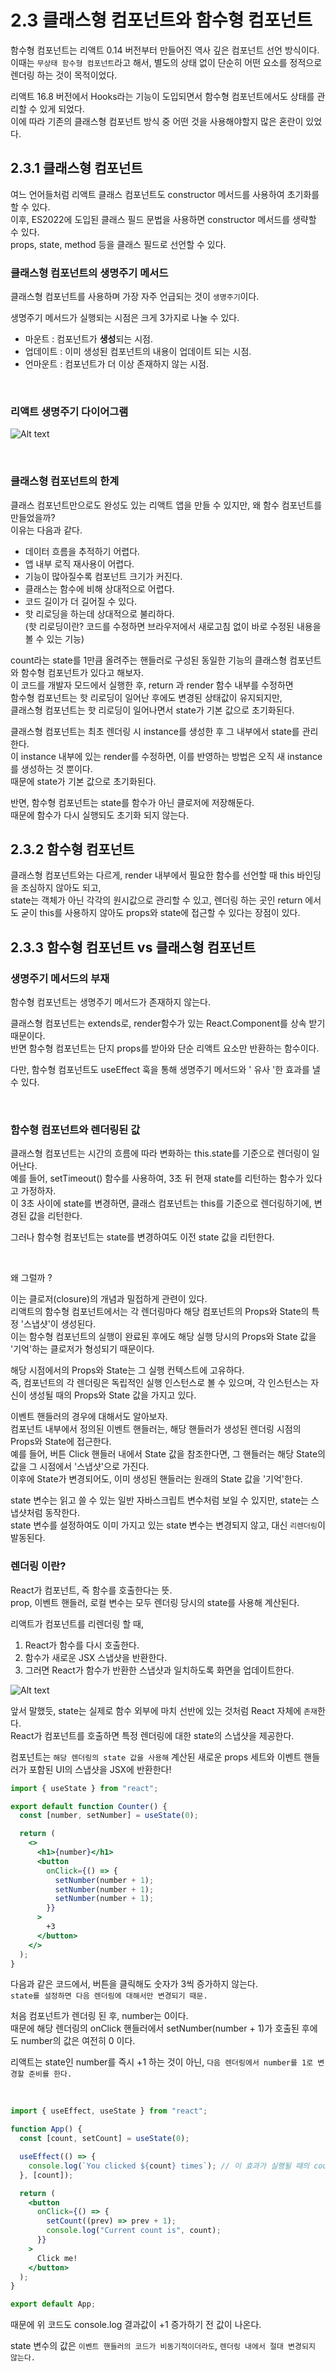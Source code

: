 # 2.3 클래스형 컴포넌트와 함수형 컴포넌트

함수형 컴포넌트는 리액트 0.14 버전부터 만들어진 역사 깊은 컴포넌트 선언 방식이다. <br>
이때는 `무상태 함수형 컴포넌트`라고 해서, 별도의 상태 없이 단순히 어떤 요소를 정적으로 렌더링 하는 것이 목적이었다.<br>

리액트 16.8 버전에서 Hooks라는 기능이 도입되면서 함수형 컴포넌트에서도 상태를 관리할 수 있게 되었다.<br>
이에 따라 기존의 클래스형 컴포넌트 방식 중 어떤 것을 사용해야할지 많은 혼란이 있었다.

## 2.3.1 클래스형 컴포넌트

여느 언어들처럼 리액트 클래스 컴포넌트도 constructor 메서드를 사용하여 초기화를 할 수 있다.<br>
이후, ES2022에 도입된 클래스 필드 문법을 사용하면 constructor 메서드를 생략할 수 있다.<br>
props, state, method 등을 클래스 필드로 선언할 수 있다.<br>

### 클래스형 컴포넌트의 생명주기 메서드

클래스형 컴포넌트를 사용하며 가장 자주 언급되는 것이 `생명주기`이다.

생명주기 메서드가 실행되는 시점은 크게 3가지로 나눌 수 있다.

- 마운트 : 컴포넌트가 **생성**되는 시점.
- 업데이트 : 이미 생성된 컴포넌트의 내용이 업데이트 되는 시점.
- 언마운트 : 컴포넌트가 더 이상 존재하지 않는 시점.

<br>

### 리액트 생명주기 다이어그램

![Alt text](image.png)

<br>

### 클래스형 컴포넌트의 한계

클래스 컴포넌트만으로도 완성도 있는 리액트 앱을 만들 수 있지만, 왜 함수 컴포넌트를 만들었을까? <br>
이유는 다음과 같다.

- 데이터 흐름을 추적하기 어렵다.
- 앱 내부 로직 재사용이 어렵다.
- 기능이 많아질수록 컴포넌트 크기가 커진다.
- 클래스는 함수에 비해 상대적으로 어렵다.
- 코드 길이가 더 길어질 수 있다.
- 핫 리로딩을 하는데 상대적으로 불리하다. <br>
  (핫 리로딩이란? 코드를 수정하면 브라우저에서 새로고침 없이 바로 수정된 내용을 볼 수 있는 기능)

count라는 state를 1만큼 올려주는 핸들러로 구성된 동일한 기능의 클래스형 컴포넌트와 함수형 컴포넌트가 있다고 해보자. <br>
이 코드를 개발자 모드에서 실행한 후, return 과 render 함수 내부를 수정하면<br>
함수형 컴포넌트는 핫 리로딩이 일어난 후에도 변경된 상태값이 유지되지만, <br>
클래스형 컴포넌트는 핫 리로딩이 일어나면서 state가 기본 값으로 초기화된다.

클래스형 컴포넌트는 최초 렌더링 시 instance를 생성한 후 그 내부에서 state를 관리한다.<br>
이 instance 내부에 있는 render를 수정하면, 이를 반영하는 방법은 오직 새 instance를 생성하는 것 뿐이다.<br>
때문에 state가 기본 값으로 초기화된다. <br>

반면, 함수형 컴포넌트는 state를 함수가 아닌 클로저에 저장해둔다.<br>
때문에 함수가 다시 실행되도 초기화 되지 않는다.

## 2.3.2 함수형 컴포넌트

클래스형 컴포넌트와는 다르게, render 내부에서 필요한 함수를 선언할 때 this 바인딩을 조심하지 않아도 되고, <br>
state는 객체가 아닌 각각의 원시값으로 관리할 수 있고, 렌더링 하는 곳인 return 에서도 굳이 this를 사용하지 않아도 props와 state에 접근할 수 있다는 장점이 있다.

## 2.3.3 함수형 컴포넌트 vs 클래스형 컴포넌트

### 생명주기 메서드의 부재

함수형 컴포넌트는 생명주기 메서드가 존재하지 않는다.

클래스형 컴포넌트는 extends로, render함수가 있는 React.Component를 상속 받기 때문이다. <br>
반면 함수형 컴포넌트는 단지 props를 받아와 단순 리액트 요소만 반환하는 함수이다.

다만, 함수형 컴포넌트도 useEffect 훅을 통해 생명주기 메서드와 ' 유사 '한 효과를 낼 수 있다.

<br>

### 함수형 컴포넌트와 렌더링된 값

클래스형 컴포넌트는 시간의 흐름에 따라 변화하는 this.state를 기준으로 렌더링이 일어난다.<br>
예를 들어, setTimeout() 함수를 사용하여, 3초 뒤 현재 state를 리턴하는 함수가 있다고 가정하자. <br>
이 3초 사이에 state를 변경하면, 클래스 컴포넌트는 this를 기준으로 렌더링하기에, 변경된 값을 리턴한다.

그러나 함수형 컴포넌트는 state를 변경하여도 이전 state 값을 리턴한다. <br>

<br>

왜 그럴까 ?

이는 클로저(closure)의 개념과 밀접하게 관련이 있다. <br>
리액트의 함수형 컴포넌트에서는 각 렌더링마다 해당 컴포넌트의 Props와 State의 특정 '스냅샷'이 생성된다. <br>
이는 함수형 컴포넌트의 실행이 완료된 후에도 해당 실행 당시의 Props와 State 값을 '기억'하는 클로저가 형성되기 때문이다.

해당 시점에서의 Props와 State는 그 실행 컨텍스트에 고유하다. <br>
즉, 컴포넌트의 각 렌더링은 독립적인 실행 인스턴스로 볼 수 있으며, 각 인스턴스는 자신이 생성될 때의 Props와 State 값을 가지고 있다.

이벤트 핸들러의 경우에 대해서도 알아보자. <br>
컴포넌트 내부에서 정의된 이벤트 핸들러는, 해당 핸들러가 생성된 렌더링 시점의 Props와 State에 접근한다.<br>
예를 들어, 버튼 Click 핸들러 내에서 State 값을 참조한다면, 그 핸들러는 해당 State의 값을 그 시점에서 '스냅샷'으로 가진다. <br>
이후에 State가 변경되어도, 이미 생성된 핸들러는 원래의 State 값을 '기억'한다.

state 변수는 읽고 쓸 수 있는 일반 자바스크립트 변수처럼 보일 수 있지만, state는 스냅샷처럼 동작한다. <br>
state 변수를 설정하여도 이미 가지고 있는 state 변수는 변경되지 않고, 대신 `리렌더링`이 발동된다.

### 렌더링 이란?

React가 컴포넌트, 즉 함수를 호출한다는 뜻. <br>
prop, 이벤트 핸들러, 로컬 변수는 모두 렌더링 당시의 state를 사용해 계산된다.

리액트가 컴포넌트를 리렌더링 할 때,

1. React가 함수를 다시 호출한다.
2. 함수가 새로운 JSX 스냅샷을 반환한다.
3. 그러면 React가 함수가 반환한 스냅샷과 일치하도록 화면을 업데이트한다.

![Alt text](image-1.png)

앞서 말했듯, state는 실제로 함수 외부에 마치 선반에 있는 것처럼 React 자체에 `존재`한다. <br>
React가 컴포넌트를 호출하면 특정 렌더링에 대한 state의 스냅샷을 제공한다. <br>

컴포넌트는 `해당 렌더링의 state 값을 사용해` 계산된 새로운 props 세트와 이벤트 핸들러가 포함된 UI의 스냅샷을 JSX에 반환한다!

```jsx
import { useState } from "react";

export default function Counter() {
  const [number, setNumber] = useState(0);

  return (
    <>
      <h1>{number}</h1>
      <button
        onClick={() => {
          setNumber(number + 1);
          setNumber(number + 1);
          setNumber(number + 1);
        }}
      >
        +3
      </button>
    </>
  );
}
```

다음과 같은 코드에서, 버튼을 클릭해도 숫자가 3씩 증가하지 않는다. <br>
`state를 설정하면 다음 렌더링에 대해서만 변경되기 때문.`

처음 컴포넌트가 렌더링 된 후, number는 0이다. <br>
때문에 해당 렌더링의 onClick 핸들러에서 setNumber(number + 1)가 호출된 후에도 number의 값은 여전히 0 이다.

리액트는 state인 number를 즉시 +1 하는 것이 아닌, `다음 렌더링에서 number를 1로 변경할 준비를 한다.`

<br>

```jsx
import { useEffect, useState } from "react";

function App() {
  const [count, setCount] = useState(0);

  useEffect(() => {
    console.log(`You clicked ${count} times`); // 이 효과가 실행될 때의 count 값
  }, [count]);

  return (
    <button
      onClick={() => {
        setCount((prev) => prev + 1);
        console.log("Current count is", count);
      }}
    >
      Click me!
    </button>
  );
}

export default App;
```

때문에 위 코드도 console.log 결과값이 +1 증가하기 전 값이 나온다.

state 변수의 값은 `이벤트 핸들러의 코드가 비동기적이더라도`, `렌더링 내에서 절대 변경되지 않는다.`
